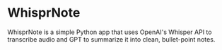 # WhisprNote

WhisprNote is a simple Python app that uses OpenAI's Whisper API to transcribe audio and GPT to summarize it into clean, bullet-point notes.
